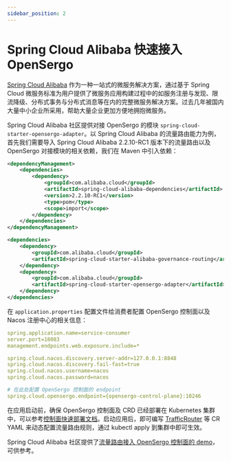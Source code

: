 ```yaml
---
sidebar_position: 2
---
```


# Spring Cloud Alibaba 快速接入 OpenSergo

[Spring Cloud Alibaba](https://spring.io/projects/spring-cloud-alibaba) 作为一种一站式的微服务解决方案，通过基于 Spring Cloud 微服务标准为用户提供了微服务应用构建过程中的如服务注册与发现、限流降级、分布式事务与分布式消息等在内的完整微服务解决方案。过去几年被国内大量中小企业所采用，帮助大量企业更加方便地拥抱微服务。

Spring Cloud Alibaba 社区提供对接 OpenSergo 的模块 `spring-cloud-starter-opensergo-adapter`。以 Spring Cloud Alibaba 的流量路由能力为例，首先我们需要导入 Spring Cloud Alibaba 2.2.10-RC1 版本下的流量路由以及 OpenSergo 对接模块的相关依赖，我们在 Maven 中引入依赖：

```xml
<dependencyManagement>
    <dependencies>
        <dependency>
            <groupId>com.alibaba.cloud</groupId>
            <artifactId>spring-cloud-alibaba-dependencies</artifactId>
            <version>2.2.10-RC1</version>
            <type>pom</type>
            <scope>import</scope>
        </dependency>
    </dependencies>
</dependencyManagement>

<dependencies>
    <dependency>
        <groupId>com.alibaba.cloud</groupId>
        <artifactId>spring-cloud-starter-alibaba-governance-routing</artifactId>
    </dependency>
    <dependency>
        <groupId>com.alibaba.cloud</groupId>
        <artifactId>spring-cloud-starter-opensergo-adapter</artifactId>
    </dependency>
</dependencies>
```

在 `application.properties` 配置文件给消费者配置 OpenSergo 控制面以及 Nacos 注册中心的相关信息：

```yaml
spring.application.name=service-consumer
server.port=18083
management.endpoints.web.exposure.include=*

spring.cloud.nacos.discovery.server-addr=127.0.0.1:8848
spring.cloud.nacos.discovery.fail-fast=true
spring.cloud.nacos.username=nacos
spring.cloud.nacos.password=nacos

# 在此处配置 OpenSergo 控制面的 endpoint
spring.cloud.opensergo.endpoint={opensergo-control-plane}:10246
```

在应用启动前，确保 OpenSergo 控制面及 CRD 已经部署在 Kubernetes 集群中，可以参考[控制面快速部署文档](../opensergo-control-plane.md)。启动应用后，即可编写 [TrafficRouter](https://github.com/opensergo/opensergo-specification/blob/main/specification/zh-Hans/traffic-routing.md) 等 CR YAML 来动态配置流量路由规则，通过 kubectl apply 到集群中即可生效。

Spring Cloud Alibaba 社区提供了[流量路由接入 OpenSergo 控制面的 demo](https://github.com/alibaba/spring-cloud-alibaba/blob/2.2.x/spring-cloud-alibaba-examples/governance-example/label-routing-example/readme-zh.md#集成opensergo)，可供参考。
